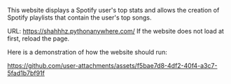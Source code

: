 This website displays a Spotify user's top stats and allows the creation of Spotify playlists that contain the user's top songs.

URL: https://shahhhz.pythonanywhere.com/
If the website does not load at first, reload the page.

Here is a demonstration of how the website should run:

https://github.com/user-attachments/assets/f5bae7d8-4df2-40f4-a3c7-5fad1b7bf91f
